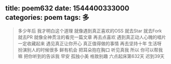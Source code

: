 title: poem632
date: 1544400333000
categories: poem
tags: 多
---
> 多少年后
我才明白这个道理
就像遇到真正喜欢的OSS
就去Star 就去Fork 就去PR
就像全神贯注的看完一篇文章
再去点喜欢
遇到真正动人心魄的唱片
一定收藏起来
遇见真正让你开心
真正值得做的事情
再去坚持十年
生活呀
扮演别人的时候很多
鲜有机会
把耳朵抱在胸口
听见真我
所以
你可以帮我嘛
把你听到的告诉我
早安
孤独小美
格致别趣
六点起床第632天 迟到39天